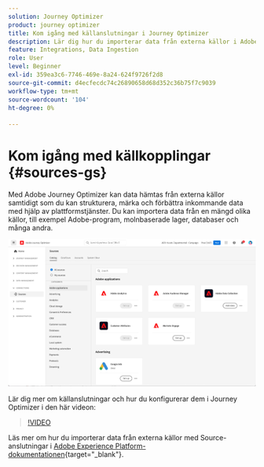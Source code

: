 ```yaml
---
solution: Journey Optimizer
product: journey optimizer
title: Kom igång med källanslutningar i Journey Optimizer
description: Lär dig hur du importerar data från externa källor i Adobe Journey Optimizer
feature: Integrations, Data Ingestion
role: User
level: Beginner
exl-id: 359ea3c6-7746-469e-8a24-624f9726f2d8
source-git-commit: d4ecfecdc74c26890658d68d352c36b75f7c9039
workflow-type: tm+mt
source-wordcount: '104'
ht-degree: 0%

---
```


# Kom igång med källkopplingar {#sources-gs}

Med Adobe Journey Optimizer kan data hämtas från externa källor samtidigt som du kan strukturera, märka och förbättra inkommande data med hjälp av plattformstjänster. Du kan importera data från en mängd olika källor, till exempel Adobe-program, molnbaserade lager, databaser och många andra.

![](assets/sources-home.png)

Lär dig mer om källanslutningar och hur du konfigurerar dem i Journey Optimizer i den här videon:

>[!VIDEO](https://video.tv.adobe.com/v/335919?quality=12)

Läs mer om hur du importerar data från externa källor med Source-anslutningar i [Adobe Experience Platform-dokumentationen](https://experienceleague.adobe.com/docs/experience-platform/sources/home.htmll?lang=sv){target="_blank"}.
